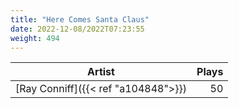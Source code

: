 ```yaml
---
title: "Here Comes Santa Claus"
date: 2022-12-08/2022T07:23:55
weight: 494
---
```




 Artist | Plays 
----- | -----:
[Ray Conniff]({{< ref "a104848">}}) | 50
